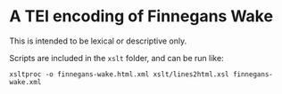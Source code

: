 # A TEI encoding of Finnegans Wake #

This is intended to be lexical or descriptive only.

Scripts are included in the `xslt` folder, and can be run like:

`xsltproc -o finnegans-wake.html.xml xslt/lines2html.xsl finnegans-wake.xml`
